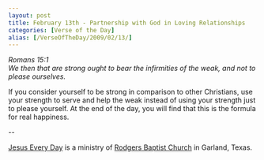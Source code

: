 ```yaml
---
layout: post
title: February 13th - Partnership with God in Loving Relationships
categories: [Verse of the Day]
alias: [/VerseOfTheDay/2009/02/13/]
---
```


_Romans 15:1  
We then that are strong ought to bear the infirmities of the weak,
and not to please ourselves._

If you consider yourself to be strong in comparison to other
Christians, use your strength to serve and help the weak instead of
using your strength just to please yourself. At the end of the day,
you will find that this is the formula for real happiness.

 --

<a href=http://jesuseveryday.net>Jesus Every Day</a> is a ministry of <a href=http://rodgersbaptist.net>Rodgers Baptist Church</a> in Garland, Texas.
